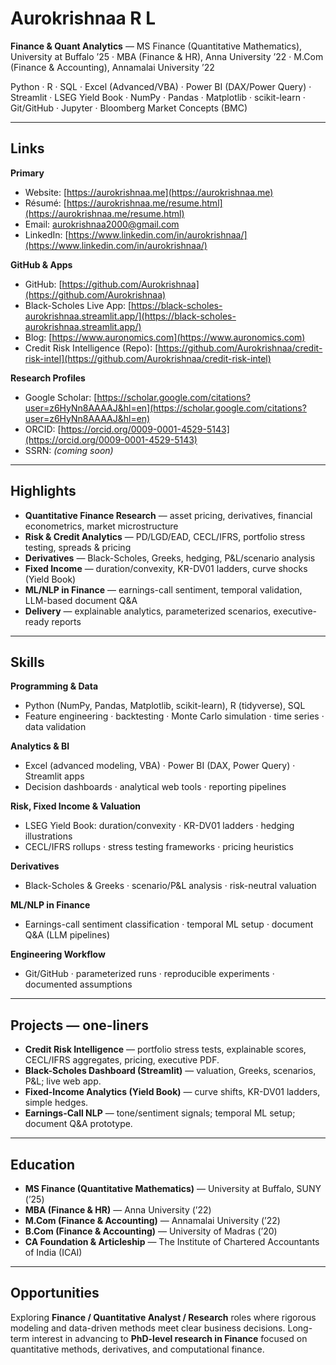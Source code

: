 # Aurokrishnaa R L

**Finance & Quant Analytics** — MS Finance (Quantitative Mathematics), University at Buffalo ’25 · MBA (Finance & HR), Anna University ’22 · M.Com (Finance & Accounting), Annamalai University ’22

Python · R · SQL · Excel (Advanced/VBA) · Power BI (DAX/Power Query) · Streamlit · LSEG Yield Book · NumPy · Pandas · Matplotlib · scikit-learn · Git/GitHub · Jupyter · Bloomberg Market Concepts (BMC)

---

## Links

**Primary**
- Website: [https://aurokrishnaa.me](https://aurokrishnaa.me)
- Résumé: [https://aurokrishnaa.me/resume.html](https://aurokrishnaa.me/resume.html)
- Email: [aurokrishnaa2000@gmail.com](mailto:aurokrishnaa2000@gmail.com)
- LinkedIn: [https://www.linkedin.com/in/aurokrishnaa/](https://www.linkedin.com/in/aurokrishnaa/)

**GitHub & Apps**
- GitHub: [https://github.com/Aurokrishnaa](https://github.com/Aurokrishnaa)
- Black-Scholes Live App: [https://black-scholes-aurokrishnaa.streamlit.app/](https://black-scholes-aurokrishnaa.streamlit.app/)
- Blog: [https://www.auronomics.com](https://www.auronomics.com)
- Credit Risk Intelligence (Repo): [https://github.com/Aurokrishnaa/credit-risk-intel](https://github.com/Aurokrishnaa/credit-risk-intel)

**Research Profiles**
- Google Scholar: [https://scholar.google.com/citations?user=z6HyNn8AAAAJ&hl=en](https://scholar.google.com/citations?user=z6HyNn8AAAAJ&hl=en)
- ORCID: [https://orcid.org/0009-0001-4529-5143](https://orcid.org/0009-0001-4529-5143)
- SSRN: *(coming soon)*

---

## Highlights

- **Quantitative Finance Research** — asset pricing, derivatives, financial econometrics, market microstructure
- **Risk & Credit Analytics** — PD/LGD/EAD, CECL/IFRS, portfolio stress testing, spreads & pricing
- **Derivatives** — Black-Scholes, Greeks, hedging, P&L/scenario analysis
- **Fixed Income** — duration/convexity, KR-DV01 ladders, curve shocks (Yield Book)
- **ML/NLP in Finance** — earnings-call sentiment, temporal validation, LLM-based document Q&A
- **Delivery** — explainable analytics, parameterized scenarios, executive-ready reports

---

## Skills

**Programming & Data**
- Python (NumPy, Pandas, Matplotlib, scikit-learn), R (tidyverse), SQL
- Feature engineering · backtesting · Monte Carlo simulation · time series · data validation

**Analytics & BI**
- Excel (advanced modeling, VBA) · Power BI (DAX, Power Query) · Streamlit apps
- Decision dashboards · analytical web tools · reporting pipelines

**Risk, Fixed Income & Valuation**
- LSEG Yield Book: duration/convexity · KR-DV01 ladders · hedging illustrations
- CECL/IFRS rollups · stress testing frameworks · pricing heuristics

**Derivatives**
- Black-Scholes & Greeks · scenario/P&L analysis · risk-neutral valuation

**ML/NLP in Finance**
- Earnings-call sentiment classification · temporal ML setup · document Q&A (LLM pipelines)

**Engineering Workflow**
- Git/GitHub · parameterized runs · reproducible experiments · documented assumptions

---

## Projects — one-liners

- **Credit Risk Intelligence** — portfolio stress tests, explainable scores, CECL/IFRS aggregates, pricing, executive PDF.
- **Black-Scholes Dashboard (Streamlit)** — valuation, Greeks, scenarios, P&L; live web app.
- **Fixed-Income Analytics (Yield Book)** — curve shifts, KR-DV01 ladders, simple hedges.
- **Earnings-Call NLP** — tone/sentiment signals; temporal ML setup; document Q&A prototype.

---

## Education

- **MS Finance (Quantitative Mathematics)** — University at Buffalo, SUNY (’25)
- **MBA (Finance & HR)** — Anna University (’22)
- **M.Com (Finance & Accounting)** — Annamalai University (’22)
- **B.Com (Finance & Accounting)** — University of Madras (’20)
- **CA Foundation & Articleship** — The Institute of Chartered Accountants of India (ICAI)

---

## Opportunities

Exploring **Finance / Quantitative Analyst / Research** roles where rigorous modeling and data-driven methods meet clear business decisions. Long-term interest in advancing to **PhD-level research in Finance** focused on quantitative methods, derivatives, and computational finance.
